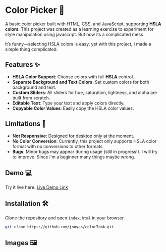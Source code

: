 # Color Picker 🎨

A basic color picker built with HTML, CSS, and JavaScript, supporting **HSLA colors**. This project was created as a learning exercise to experiment for style manipulation using javascript.
But now its a complicated mess

It’s funny—selecting HSLA colors is easy, yet with this project, I made a simple thing complicated.

## Features ✨

-   **HSLA Color Support**: Choose colors with full **HSLA** control.
-   **Separate Background and Text Colors**: Set custom colors for both background and text.
-   **Custom Sliders**: All sliders for hue, saturation, lightness, and alpha are built from scratch.
-   **Editable Text**: Type your text and apply colors directly.
-   **Copyable Color Values**: Easily copy the HSLA color values.

## Limitations 🐞

-   **Not Responsive**: Designed for desktop only at the moment.
-   **No Color Conversion**: Currently, this project only supports HSLA color format with no conversions to other formats.
-   **Bugs**: Minor bugs may appear during usage (still in progress!). I will try to improve. Since i'm a beginner many things maybe wrong.

## Demo 💻

Try it live here: [Live Demo Link](https://jooyas.github.io/colorTook/)

## Installation 🛠️

Clone the repository and open `index.html` in your browser.

```bash
git clone https://github.com/jooyas/colorTook.git
```

## Images 🖼️

<!-- Add an image here later - Date: YYYY-MM-DD -->
